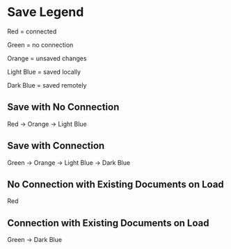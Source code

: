 # Save Legend

Red = connected

Green = no connection

Orange = unsaved changes

Light Blue = saved locally

Dark Blue = saved remotely

## Save with No Connection

Red -> Orange -> Light Blue

## Save with Connection

Green -> Orange -> Light Blue -> Dark Blue

## No Connection with Existing Documents on Load

Red

## Connection with Existing Documents on Load

Green -> Dark Blue